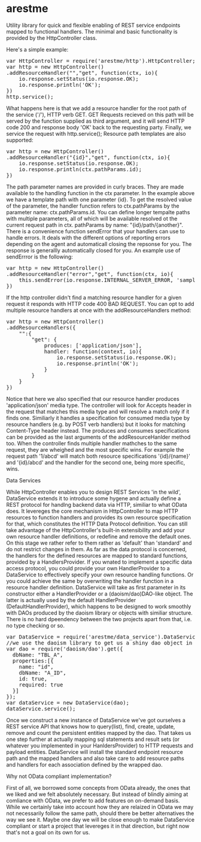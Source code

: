 # arestme
Utility library for quick and flexible enabling of REST service endpoints mapped to functional handlers.
The minimal and basic functionality is provided by the HttpController class. 

Here's a simple example:
<pre>
var HttpController = require('arestme/http').HttpController;
var http = new HttpController()
.addResourceHandler("","get", function(ctx, io){
	io.response.setStatus(io.response.OK);
	io.response.println('OK');
})
http.service();
</pre>

What happens here is that we add a resource handler for the root path of the service ('/'), HTTP verb GET. GET Requests recieved on this path will be served by the function supplied as third argument, and it will send HTTP code 200 and response body 'OK' back to the requesting party. Finally, we service the request with http.service();
Resource path templates are also supported:
<pre>
var http = new HttpController()
.addResourceHandler("{id}","get", function(ctx, io){
	io.response.setStatus(io.response.OK);
	io.response.println(ctx.pathParams.id);
})
</pre>
The path parameter names are provided in curly braces. They are made available to the handling function in the ctx parameter. In the example above we have a template path with one parameter {id}. To get the resolved value of the parameter, the handler function refers to ctx.pathParams by the parameter name: ctx.pathParams.id. You can define longer tempalte paths with multiple parameters, all of which will be available resolved ot the current request path in ctx. pathParams by name: "{id}/path/{another}".
There is a convenience function sendError that your handlers can use to handle errors. It deals with the different options of reporting errors depending on the agent and automaticall closing the repsonse for you. The response is generallly automatically closed for you. An example use of sendErrror is the following:
<pre>
var http = new HttpController()
.addResourceHandler("error","get", function(ctx, io){
	this.sendError(io.response.INTERNAL_SERVER_ERROR, 'sample error response');
})
</pre>
If the http controller didn't find a matching resource handler for a given request it responds with HTTP code 400 BAD REQUEST.
You can opt to add multiple resource handlers at once with the addResourceHandlers method:
<pre>
var http = new HttpController()
.addResourceHandlers({
	"":{
		"get": {
			produces: ['application/json'],
			handler: function(context, io){
				io.response.setStatus(io.response.OK);
				io.response.println('OK');
			}	
		}
	}
})
</pre>
Notice that here we also specified that our resource handler produces 'application/json' media type. The controller will look for Accepts header in the request that matches this media type and will resolve a match only if it finds one. Similiarly it handles a specification for consumed media type by resource handlers (e.g. by POST verb handlers) but it looks for matching Content-Type header instead. The produces and consumes specifications can be provided as the last arguments of the addResourceHanlder method too.
When the controller finds multiple handler mathches to the same request, they are wheighed and the most specific wins. For example the request path '1/abcd' will match both resource specifications '{id}/{name}' and '{id}/abcd' and the handler for the second one, being more specific, wins. 


Data Services

While HttpController enables you to design REST Services 'in the wild', DataService extends it to introduce some hygene and actually define a REST protocol for handlng backend data via HTTP, similiar to what OData does. It levereges the core mechanism in HttpController to map HTTP resources to function handlers and provides its own resource specification for that, which constitutes the HTTP Data Protocol definition. You can still take advantage of the HttpController's built-in extensibility and add your own resource handler definitions, or redefine and remove the default ones. On this stage we rather refer to them rather as 'default' than 'standard' and do not restrict changes in them. As far as the data protocol is concerned, the handlers for the defined resources are mapped to standard functions, provided by a HandlersProvider. If you wnated to implement a specific data access protocol, you could provide your own HandlerProvider to a DataService to effectively specify your own resource handling functions. Or you could achieve the same by overwriting the handler function in a resource handler definition. DataService will take as first parameter in its constructor either a HandlerProvider or a (daoism/dao)DAO-like object. The latter is actually used by the default HandlerProvider (DefaultHandlerProvider), which happens to be designed to work smoothly with DAOs produced by the daoism library or objects with similiar structure. There is no hard dpeendency between the two projects apart from that, i.e. no type checking or so.

<pre>
var DataService = require('arestme/data_service').DataService;
//we use the daoism library to get us a shiny dao object in fewer lines
var dao = require('daoism/dao').get({
  dbName: "TBL_A",
  properties:[{
    name: "id",
    dbName: "A_ID",
    id: true,
    required: true
  }]
});
var dataService = new DataService(dao);
dataService.service();
</pre>
Once we construct a new instance of DataService we've got ourselves a REST service API that knows how to query(list), find, create, update, remove and count the persistent entities mapped by the dao. That takes us one step further at actually mapping sql statements and result sets (or whatever you implemented in your HanldersProvider) to HTTP requests and payload entities.
DataService will install the standard endpoint resource path and the mapped handlers and also take care to add resource paths and handlers for each association defined by the wrapped dao.

Why not OData compliant implementation?

First of all, we borrowed some concepts from OData already, the ones that we liked and we felt absolutely necessary. But instead of blindly aiming at comliance with OData, we prefer to add features on on-demand basis. While we certainly take into account how they are relaized in OData we may not necessarily follow the same path, should there be better alternatives the way we see it. Maybe one day we will be close enough to make DataService compliant or start a project that levereges it in that direction, but right now that's not a goal on its own for us.
